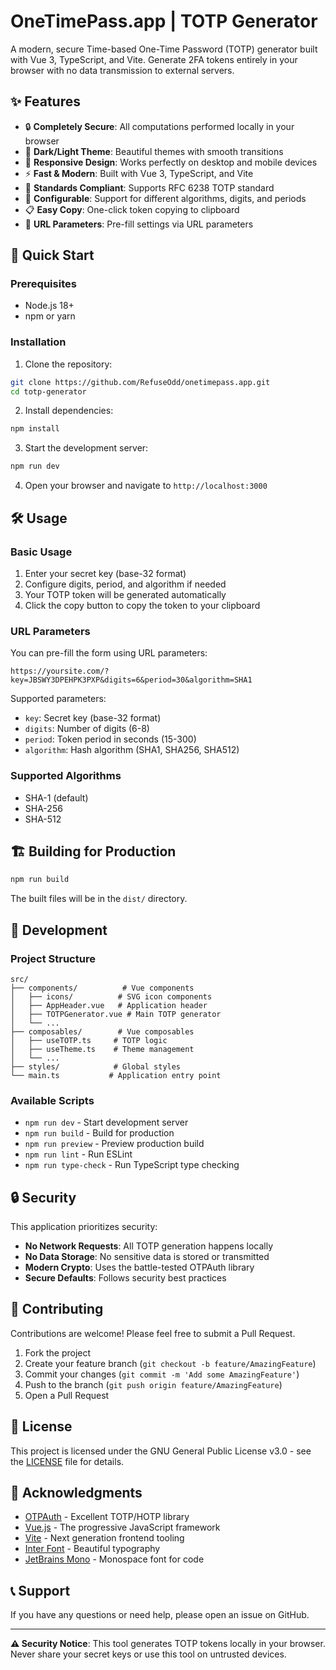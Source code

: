 # OneTimePass.app | TOTP Generator

A modern, secure Time-based One-Time Password (TOTP) generator built with Vue 3, TypeScript, and Vite. Generate 2FA tokens entirely in your browser with no data transmission to external servers.


## ✨ Features

- 🔒 **Completely Secure**: All computations performed locally in your browser
- 🌙 **Dark/Light Theme**: Beautiful themes with smooth transitions
- 📱 **Responsive Design**: Works perfectly on desktop and mobile devices
- ⚡ **Fast & Modern**: Built with Vue 3, TypeScript, and Vite
- 🎯 **Standards Compliant**: Supports RFC 6238 TOTP standard
- 🔧 **Configurable**: Support for different algorithms, digits, and periods
- 📋 **Easy Copy**: One-click token copying to clipboard
- 🔗 **URL Parameters**: Pre-fill settings via URL parameters

## 🚀 Quick Start

### Prerequisites

- Node.js 18+ 
- npm or yarn

### Installation

1. Clone the repository:
```bash
git clone https://github.com/RefuseOdd/onetimepass.app.git
cd totp-generator
```

2. Install dependencies:
```bash
npm install
```

3. Start the development server:
```bash
npm run dev
```

4. Open your browser and navigate to `http://localhost:3000`

## 🛠️ Usage

### Basic Usage

1. Enter your secret key (base-32 format)
2. Configure digits, period, and algorithm if needed
3. Your TOTP token will be generated automatically
4. Click the copy button to copy the token to your clipboard

### URL Parameters

You can pre-fill the form using URL parameters:

```
https://yoursite.com/?key=JBSWY3DPEHPK3PXP&digits=6&period=30&algorithm=SHA1
```

Supported parameters:
- `key`: Secret key (base-32 format)
- `digits`: Number of digits (6-8)
- `period`: Token period in seconds (15-300)
- `algorithm`: Hash algorithm (SHA1, SHA256, SHA512)

### Supported Algorithms

- SHA-1 (default)
- SHA-256
- SHA-512

## 🏗️ Building for Production

```bash
npm run build
```

The built files will be in the `dist/` directory.

## 🧪 Development

### Project Structure

```
src/
├── components/          # Vue components
│   ├── icons/          # SVG icon components
│   ├── AppHeader.vue   # Application header
│   ├── TOTPGenerator.vue # Main TOTP generator
│   └── ...
├── composables/        # Vue composables
│   ├── useTOTP.ts     # TOTP logic
│   ├── useTheme.ts    # Theme management
│   └── ...
├── styles/            # Global styles
└── main.ts           # Application entry point
```

### Available Scripts

- `npm run dev` - Start development server
- `npm run build` - Build for production
- `npm run preview` - Preview production build
- `npm run lint` - Run ESLint
- `npm run type-check` - Run TypeScript type checking

## 🔒 Security

This application prioritizes security:

- **No Network Requests**: All TOTP generation happens locally
- **No Data Storage**: No sensitive data is stored or transmitted
- **Modern Crypto**: Uses the battle-tested OTPAuth library
- **Secure Defaults**: Follows security best practices

## 🤝 Contributing

Contributions are welcome! Please feel free to submit a Pull Request.

1. Fork the project
2. Create your feature branch (`git checkout -b feature/AmazingFeature`)
3. Commit your changes (`git commit -m 'Add some AmazingFeature'`)
4. Push to the branch (`git push origin feature/AmazingFeature`)
5. Open a Pull Request

## 📄 License

This project is licensed under the GNU General Public License v3.0 - see the [LICENSE](LICENSE) file for details.

## 🙏 Acknowledgments

- [OTPAuth](https://github.com/hectorm/otpauth) - Excellent TOTP/HOTP library
- [Vue.js](https://vuejs.org/) - The progressive JavaScript framework
- [Vite](https://vitejs.dev/) - Next generation frontend tooling
- [Inter Font](https://rsms.me/inter/) - Beautiful typography
- [JetBrains Mono](https://www.jetbrains.com/mono/) - Monospace font for code

## 📞 Support

If you have any questions or need help, please open an issue on GitHub.

---

**⚠️ Security Notice**: This tool generates TOTP tokens locally in your browser. Never share your secret keys or use this tool on untrusted devices.
